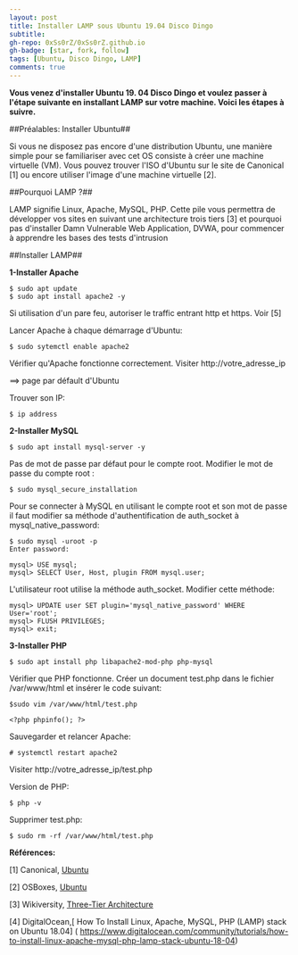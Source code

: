 ```yaml
---
layout: post
title: Installer LAMP sous Ubuntu 19.04 Disco Dingo
subtitle: 
gh-repo: 0xSs0rZ/0xSs0rZ.github.io
gh-badge: [star, fork, follow]
tags: [Ubuntu, Disco Dingo, LAMP]
comments: true
---
```


**Vous venez d'installer Ubuntu 19. 04 Disco Dingo et voulez passer à l'étape suivante en installant LAMP sur votre machine. Voici les étapes à suivre.**

##Préalables: Installer Ubuntu##

Si vous ne disposez pas encore d'une distribution Ubuntu, une manière simple pour se familiariser avec cet OS consiste à créer une machine virtuelle (VM). Vous pouvez trouver l'ISO d'Ubuntu sur le site de Canonical [1] ou encore utiliser l'image d'une machine virtuelle [2].

##Pourquoi LAMP ?##

LAMP signifie Linux, Apache, MySQL, PHP. Cette pile vous permettra de développer vos sites en suivant une architecture trois tiers [3] et pourquoi pas d'installer Damn Vulnerable Web Application, DVWA, pour commencer à apprendre les bases des tests d'intrusion

##Installer LAMP##

**1-Installer Apache**

~~~
$ sudo apt update
$ sudo apt install apache2 -y
~~~

Si utilisation d'un pare feu, autoriser le traffic entrant http et https. Voir [5]

Lancer Apache à chaque démarrage d'Ubuntu:

~~~
$ sudo sytemctl enable apache2
~~~

Vérifier qu'Apache fonctionne correctement. Visiter http://votre_adresse_ip   

==> page par défault d'Ubuntu

Trouver son IP:

~~~
$ ip address
~~~

**2-Installer MySQL**

~~~
$ sudo apt install mysql-server -y 
~~~

Pas de mot de passe par défaut pour le compte root. Modifier le mot de passe du compte root :

~~~
$ sudo mysql_secure_installation
~~~

Pour se connecter à MySQL en utilisant le compte root et son mot de passe il faut modifier sa méthode d'authentification de auth_socket à mysql_native_password:

~~~
$ sudo mysql -uroot -p
Enter password: 

mysql> USE mysql; 
mysql> SELECT User, Host, plugin FROM mysql.user; 
~~~

L'utilisateur root utilise la méthode auth_socket. Modifier cette méthode: 

~~~
mysql> UPDATE user SET plugin='mysql_native_password' WHERE User='root'; 
mysql> FLUSH PRIVILEGES; 
mysql> exit; 
~~~

**3-Installer PHP**

~~~
$ sudo apt install php libapache2-mod-php php-mysql 
~~~

Vérifier que PHP fonctionne. Créer un document test.php dans le fichier /var/www/html et insérer le code suivant:

~~~
$sudo vim /var/www/html/test.php
~~~


~~~
<?php phpinfo(); ?>  
~~~

Sauvegarder et relancer Apache:

~~~
# systemctl restart apache2  
~~~

Visiter http://votre_adresse_ip/test.php  

Version de PHP:

~~~
$ php -v
~~~

Supprimer test.php:

~~~
$ sudo rm -rf /var/www/html/test.php
~~~

**Références:**

[1] Canonical, [Ubuntu]( https://ubuntu.com/)

[2] OSBoxes, [Ubuntu]( https://www.osboxes.org/ubuntu/)

[3] Wikiversity, [Three-Tier Architecture]( https://en.wikiversity.org/wiki/Three-Tier_Architecture)

[4] DigitalOcean,[ How To Install Linux, Apache, MySQL, PHP (LAMP) stack on Ubuntu 18.04] ( https://www.digitalocean.com/community/tutorials/how-to-install-linux-apache-mysql-php-lamp-stack-ubuntu-18-04)


